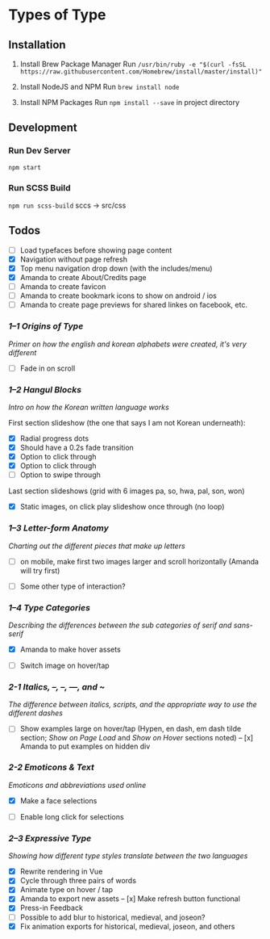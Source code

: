 # Types of Type

## Installation

1. Install Brew Package Manager
Run `/usr/bin/ruby -e "$(curl -fsSL https://raw.githubusercontent.com/Homebrew/install/master/install)"`

2. Install NodeJS and NPM
Run `brew install node`

3. Install NPM Packages
Run `npm install --save` in project directory

## Development

### Run Dev Server
`npm start`

### Run SCSS Build
`npm run scss-build`
sccs -> src/css

## Todos
- [ ] Load typefaces before showing page content
- [x] Navigation without page refresh
- [x] Top menu navigation drop down (with the includes/menu)
- [x] Amanda to create About/Credits page
- [ ] Amanda to create favicon
- [ ] Amanda to create bookmark icons to show on android / ios
- [ ] Amanda to create page previews for shared linkes on facebook, etc.

### *1–1 Origins of Type*
_Primer on how the english and korean alphabets were created, it's very different_

- [ ] Fade in on scroll


### *1–2 Hangul Blocks*
_Intro on how the Korean written language works_

First section slideshow (the one that says I am not Korean underneath):
- [x] Radial progress dots
- [x] Should have a 0.2s fade transition
- [x] Option to click through
- [x] Option to click through
- [ ] Option to swipe through

Last section slideshows (grid with 6 images pa, so, hwa, pal, son, won)
- [x] Static images, on click play slideshow once through (no loop)


### *1–3 Letter-form Anatomy*
_Charting out the different pieces that make up letters_

- [ ] on mobile, make first two images larger and scroll horizontally (Amanda will try first)
- [ ] Some other type of interaction?


### *1–4 Type Categories*
_Describing the differences between the sub categories of serif and sans-serif_

- [x] Amanda to make hover assets
- [ ] Switch image on hover/tap


### *2-1 Italics, –, –, —, and \~*
_The difference between italics, scripts, and the appropriate way to use the different dashes_

- [ ] Show examples large on hover/tap (Hypen, en dash, em dash tilde section; *Show on Page Load* and *Show on Hover* sections noted)
– [x] Amanda to put examples on hidden div


### *2-2 Emoticons & Text*
_Emoticons and abbreviations used online_

- [x] Make a face selections
- [ ] Enable long click for selections


### *2–3 Expressive Type*
_Showing how different type styles translate between the two languages_

- [x] Rewrite rendering in Vue
- [x] Cycle through three pairs of words
- [x] Animate type on hover / tap
- [x] Amanda to export new assets
– [x] Make refresh button functional
- [x] Press-in Feedback
- [ ] Possible to add blur to historical, medieval, and joseon?
- [x] Fix animation exports for historical, medieval, joseon, and others

